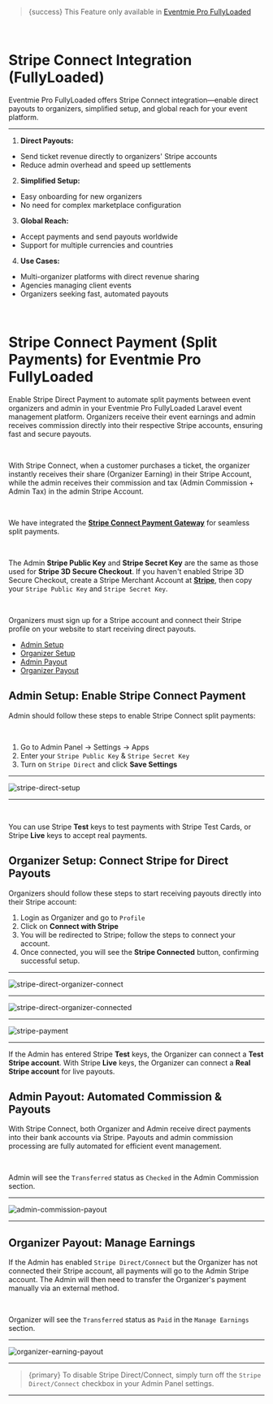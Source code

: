 <!--
Meta Description: Learn how to enable and configure Stripe Connect Payment (split payments) in Eventmie Pro FullyLoaded. Step-by-step guide for admin and organizer setup, automated payouts, and secure commission management in your Laravel event management platform.
Meta Keywords: Stripe Connect, split payments, Eventmie Pro FullyLoaded, Laravel Stripe integration, payout automation, organizer earnings, admin commission, payment gateway, event management, Classiebit
-->
> {success} This Feature only available in [Eventmie Pro FullyLoaded](https://classiebit.com/eventmie-pro-fullyloaded)

<br>

# Stripe Connect Integration (FullyLoaded)

Eventmie Pro FullyLoaded offers Stripe Connect integration—enable direct payouts to organizers, simplified setup, and global reach for your event platform.

---

1. **Direct Payouts:**
  - Send ticket revenue directly to organizers' Stripe accounts
  - Reduce admin overhead and speed up settlements
2. **Simplified Setup:**
  - Easy onboarding for new organizers
  - No need for complex marketplace configuration
3. **Global Reach:**
  - Accept payments and send payouts worldwide
  - Support for multiple currencies and countries
4. **Use Cases:**
  - Multi-organizer platforms with direct revenue sharing
  - Agencies managing client events
  - Organizers seeking fast, automated payouts


<br>

# Stripe Connect Payment (Split Payments) for Eventmie Pro FullyLoaded

Enable Stripe Direct Payment to automate split payments between event organizers and admin in your Eventmie Pro FullyLoaded Laravel event management platform. Organizers receive their event earnings and admin receives commission directly into their respective Stripe accounts, ensuring fast and secure payouts.

<br>

With Stripe Connect, when a customer purchases a ticket, the organizer instantly receives their share (Organizer Earning) in their Stripe Account, while the admin receives their commission and tax (Admin Commission + Admin Tax) in the admin Stripe Account.

<br>

We have integrated the **[Stripe Connect Payment Gateway](https://stripe.com/docs/connect/enable-payment-acceptance-guide?platform=web)** for seamless split payments.

<br>

The Admin **Stripe Public Key** and **Stripe Secret Key** are the same as those used for **Stripe 3D Secure Checkout**. If you haven't enabled Stripe 3D Secure Checkout, create a Stripe Merchant Account at **[Stripe](https://stripe.com)**, then copy your `Stripe Public Key` and `Stripe Secret Key`.

<br>

Organizers must sign up for a Stripe account and connect their Stripe profile on your website to start receiving direct payouts.

-   [Admin Setup](#admin-setup)
-   [Organizer Setup](#organizer-setup)
-   [Admin Payout](#admin-payout)
-   [Organizer Payout](#organizer-payout)

<a name="admin-setup"></a>

## Admin Setup: Enable Stripe Connect Payment

Admin should follow these steps to enable Stripe Connect split payments:

<br>

1. Go to Admin Panel -> Settings -> Apps
2. Enter your `Stripe Public Key` & `Stripe Secret Key`
3. Turn on `Stripe Direct` and click **Save Settings**

---

![stripe-direct-setup](/images/v2/EventmieProFullyLoadedV2.0/PaymentGateways.webp "stripe-direct-setup")

---

<br>

You can use Stripe **Test** keys to test payments with Stripe Test Cards, or Stripe **Live** keys to accept real payments.

<a name="organizer-setup"></a>

## Organizer Setup: Connect Stripe for Direct Payouts

Organizers should follow these steps to start receiving payouts directly into their Stripe account:

1. Login as Organizer and go to `Profile`
2. Click on **Connect with Stripe**
3. You will be redirected to Stripe; follow the steps to connect your account.
4. Once connected, you will see the **Stripe Connected** button, confirming successful setup.

---

![stripe-direct-organizer-connect](/images/v2/EventmieProFullyLoadedV2.0/stripe-direct-organizer-connectd.webp "stripe-direct-organizer-connect")

---

![stripe-direct-organizer-connected](/images/v2/EventmieProFullyLoadedV2.0/stripe-direct-organizer-connect.webp "stripe-direct-organizer-connected")

---

![stripe-payment](/images/v2/EventmieProFullyLoadedV2.0/stripe-payment.webp "stripe-payment")

---

If the Admin has entered Stripe **Test** keys, the Organizer can connect a **Test Stripe account**. With Stripe **Live** keys, the Organizer can connect a **Real Stripe account** for live payouts.

<a name="admin-payout"></a>

## Admin Payout: Automated Commission & Payouts

With Stripe Connect, both Organizer and Admin receive direct payments into their bank accounts via Stripe. Payouts and admin commission processing are fully automated for efficient event management.

<br>

Admin will see the `Transferred` status as `Checked` in the Admin Commission section.

---

![admin-commission-payout](/images/v2/EventmieProFullyLoadedV2.0/admin-commission-payout.webp "admin-commission-payout")

---

<a name="organizer-payout"></a>

## Organizer Payout: Manage Earnings

If the Admin has enabled `Stripe Direct/Connect` but the Organizer has not connected their Stripe account, all payments will go to the Admin Stripe account. The Admin will then need to transfer the Organizer's payment manually via an external method.

<br>

Organizer will see the `Transferred` status as `Paid` in the `Manage Earnings` section.

---

![organizer-earning-payout](/images/v3/Organiser-payout-manage-earnings-image-48.webp "organizer-earning-payout")

---

> {primary} To disable Stripe Direct/Connect, simply turn off the `Stripe Direct/Connect` checkbox in your Admin Panel settings.

---
